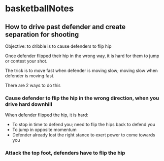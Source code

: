 # basketballNotes
## How to drive past defender and create separation for shooting
Objective: to dribble is to cause defenders to flip hip

Once defender flipped their hip in the wrong way, it is hard for them to jump or contest your shot.

The trick is to move fast when defender is moving slow; moving slow when defender is moving fast. 

There are 2 ways to do this

### Cause defender to flip the hip in the wrong direction, when you drive hard downhill
When defender flipped the hip, it is hard:
- To stop in time to defend you; need to flip the hips back to defend you
- To jump in opposite momentum
- Defender already lost the right stance to exert power to come towards you

### Attack the top foot, defenders have to flip the hip


